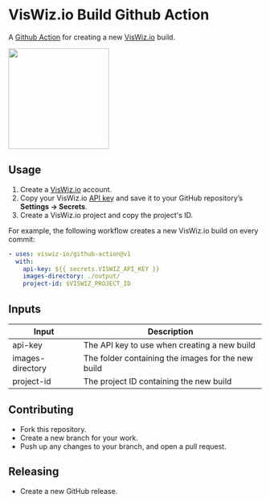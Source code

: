 # VisWiz.io Build Github Action

A [Github Action](https://github.com/actions) for creating a new [VisWiz.io](https://www.viswiz.io/) build.

<img src="https://www.viswiz.io/assets/logos/viswiz-500x500-dark.png" width="200" />

## Usage

1. Create a [VisWiz.io](https://www.viswiz.io/) account.
2. Copy your VisWiz.io [API key](https://app.viswiz.io/account) and save it to your GitHub repository’s **Settings → Secrets**.
2. Create a VisWiz.io project and copy the project's ID.

For example, the following workflow creates a new VisWiz.io build on every commit:

```yaml
- uses: viswiz-io/github-action@v1
  with:
    api-key: ${{ secrets.VISWIZ_API_KEY }}
    images-directory: ./output/
    project-id: $VISWIZ_PROJECT_ID
```

## Inputs

| Input | Description |
| --- | --- |
| api-key | The API key to use when creating a new build |
| images-directory | The folder containing the images for the new build |
| project-id | The project ID containing the new build |

## Contributing

* Fork this repository.
* Create a new branch for your work.
* Push up any changes to your branch, and open a pull request.

## Releasing

* Create a new GitHub release.
